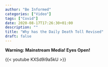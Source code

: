 ```yaml
---
author: "Be Informed"
categories: ["Video"]
tags: ["Covid"]
date: 2020-08-17T17:26:30+01:00
description: ""
title: "Why has the Daily Death Toll Revised"
draft: false
---
```


**Warning: Mainstream Media! Eyes Open!**

{{< youtube KXSd9i9a5kU >}}